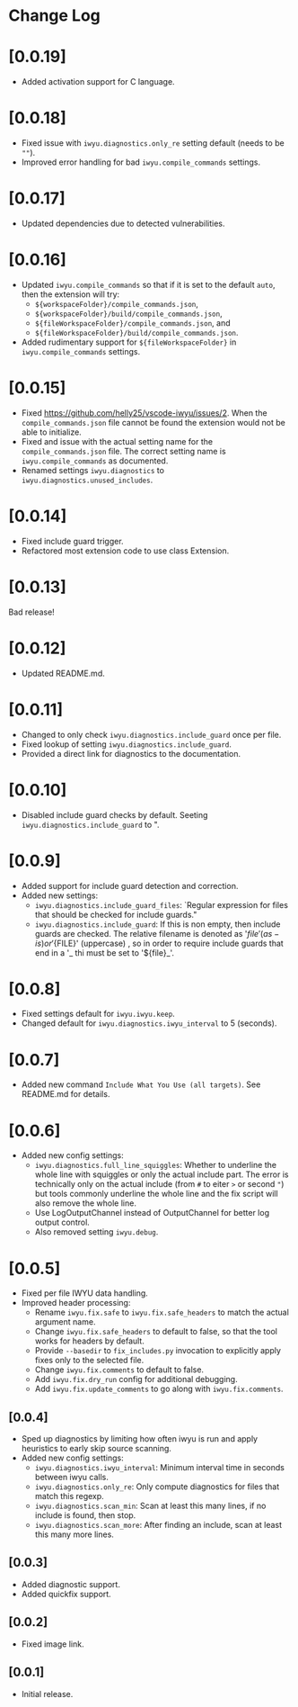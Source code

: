 # Change Log

# [0.0.19]

* Added activation support for C language.

# [0.0.18]

* Fixed issue with `iwyu.diagnostics.only_re` setting default (needs to be `""`).
* Improved error handling for bad `iwyu.compile_commands` settings.

# [0.0.17]

* Updated dependencies due to detected vulnerabilities.

# [0.0.16]

* Updated `iwyu.compile_commands` so that if it is set to the default `auto`, then the extension will try:
  - `${workspaceFolder}/compile_commands.json`,
  - `${workspaceFolder}/build/compile_commands.json`,
  - `${fileWorkspaceFolder}/compile_commands.json`, and
  - `${fileWorkspaceFolder}/build/compile_commands.json`.
* Added rudimentary support for `${fileWorkspaceFolder}` in `iwyu.compile_commands` settings.

# [0.0.15]

* Fixed https://github.com/helly25/vscode-iwyu/issues/2. When the `compile_commands.json` file cannot be found the extension would not be able to initialize.
* Fixed and issue with the actual setting name for the `compile_commands.json` file. The correct setting name is
`iwyu.compile_commands` as documented.
* Renamed settings `iwyu.diagnostics` to `iwyu.diagnostics.unused_includes`.

# [0.0.14]

* Fixed include guard trigger.
* Refactored most extension code to use class Extension.

# [0.0.13]

Bad release!

# [0.0.12]

* Updated README.md.

# [0.0.11]

* Changed to only check `iwyu.diagnostics.include_guard` once per file.
* Fixed lookup of setting `iwyu.diagnostics.include_guard`.
* Provided a direct link for diagnostics to the documentation.

# [0.0.10]

* Disabled include guard checks by default. Seeting `iwyu.diagnostics.include_guard` to ".

# [0.0.9]

* Added support for include guard detection and correction.
* Added new settings:
  - `iwyu.diagnostics.include_guard_files`: `Regular expression for files that should be checked for include guards."
  - `iwyu.diagnostics.include_guard`: If this is non empty, then include guards are checked. The relative filename is denoted as '${file}' (as-is) or '${FILE}' (uppercase) , so in order to require include guards that end in a '_ thi must be set to '${file}_'.

# [0.0.8]

* Fixed settings default for `iwyu.iwyu.keep`.
* Changed default for `iwyu.diagnostics.iwyu_interval` to 5 (seconds).

# [0.0.7]

* Added new command `Include What You Use (all targets)`. See README.md for details.

# [0.0.6]

* Added new config settings:
  -  `iwyu.diagnostics.full_line_squiggles`: Whether to underline the whole line with squiggles or only the actual include part. The error is technically only on the actual include (from `#` to eiter `>` or second `"`) but tools commonly underline the whole line and the fix script will also remove the whole line.
  - Use LogOutputChannel instead of OutputChannel for better log output control.
  - Also removed setting `iwyu.debug`.

# [0.0.5]

* Fixed per file IWYU data handling.
* Improved header processing:
    - Rename `iwyu.fix.safe` to `iwyu.fix.safe_headers` to match the actual argument name.
    - Change `iwyu.fix.safe_headers` to default to false, so that the tool works for headers by default.
    - Provide `--basedir` to `fix_includes.py` invocation to explicitly apply fixes only to the selected file.
    - Change `iwyu.fix.comments` to default to false.
    - Add `iwyu.fix.dry_run` config for additional debugging.
    - Add `iwyu.fix.update_comments` to go along with `iwyu.fix.comments`.

## [0.0.4]

* Sped up diagnostics by limiting how often iwyu is run and apply heuristics to early skip source scanning.
* Added new config settings:
    - `iwyu.diagnostics.iwyu_interval`: Minimum interval time in seconds between iwyu calls.
    - `iwyu.diagnostics.only_re`: Only compute diagnostics for files that match this regexp.
    - `iwyu.diagnostics.scan_min`: Scan at least this many lines, if no include is found, then stop.
    - `iwyu.diagnostics.scan_more`: After finding an include, scan at least this many more lines.

## [0.0.3]

* Added diagnostic support.
* Added quickfix support.

## [0.0.2]

* Fixed image link.

## [0.0.1]

* Initial release.
